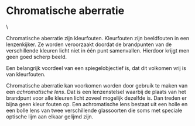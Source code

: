 # Chromatische aberratie

\

Chromatische aberratie zijn kleurfouten. Kleurfouten zijn beeldfouten in
een lenzenkijker. Ze worden veroorzaakt doordat de brandpunten van de
verschillende kleuren licht niet in één punt samenvallen. Hierdoor
krijgt men geen goed scherp beeld.

Een belangrijk voordeel van een spiegelobjectief is, dat dit volkomen
vrij is van kleurfouten.

Chromatische aberratie kan voorkomen worden door gebruik te maken van
een *achromatische lens*. Dat is een lenzenstelsel waarbij de plaats van
het brandpunt voor alle kleuren licht zoveel mogelijk dezelfde is. Dan
treden er bijna geen kleur fouten op. Een achromatische lens bestaat uit
een holle en een bolle lens van twee verschillende glassoorten die soms
met speciale optische lijm aan elkaar gelijmd zijn.
